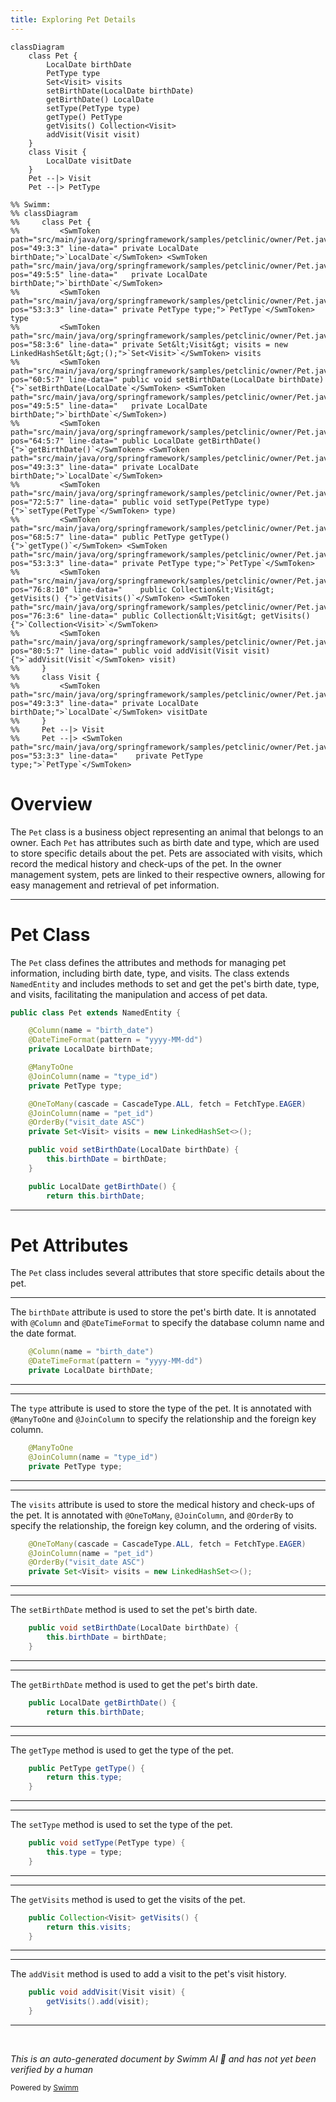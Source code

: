 ```yaml
---
title: Exploring Pet Details
---
```

```mermaid
classDiagram
    class Pet {
        LocalDate birthDate
        PetType type
        Set<Visit> visits
        setBirthDate(LocalDate birthDate)
        getBirthDate() LocalDate
        setType(PetType type)
        getType() PetType
        getVisits() Collection<Visit>
        addVisit(Visit visit)
    }
    class Visit {
        LocalDate visitDate
    }
    Pet --|> Visit
    Pet --|> PetType

%% Swimm:
%% classDiagram
%%     class Pet {
%%         <SwmToken path="src/main/java/org/springframework/samples/petclinic/owner/Pet.java" pos="49:3:3" line-data="	private LocalDate birthDate;">`LocalDate`</SwmToken> <SwmToken path="src/main/java/org/springframework/samples/petclinic/owner/Pet.java" pos="49:5:5" line-data="	private LocalDate birthDate;">`birthDate`</SwmToken>
%%         <SwmToken path="src/main/java/org/springframework/samples/petclinic/owner/Pet.java" pos="53:3:3" line-data="	private PetType type;">`PetType`</SwmToken> type
%%         <SwmToken path="src/main/java/org/springframework/samples/petclinic/owner/Pet.java" pos="58:3:6" line-data="	private Set&lt;Visit&gt; visits = new LinkedHashSet&lt;&gt;();">`Set<Visit>`</SwmToken> visits
%%         <SwmToken path="src/main/java/org/springframework/samples/petclinic/owner/Pet.java" pos="60:5:7" line-data="	public void setBirthDate(LocalDate birthDate) {">`setBirthDate(LocalDate`</SwmToken> <SwmToken path="src/main/java/org/springframework/samples/petclinic/owner/Pet.java" pos="49:5:5" line-data="	private LocalDate birthDate;">`birthDate`</SwmToken>)
%%         <SwmToken path="src/main/java/org/springframework/samples/petclinic/owner/Pet.java" pos="64:5:7" line-data="	public LocalDate getBirthDate() {">`getBirthDate()`</SwmToken> <SwmToken path="src/main/java/org/springframework/samples/petclinic/owner/Pet.java" pos="49:3:3" line-data="	private LocalDate birthDate;">`LocalDate`</SwmToken>
%%         <SwmToken path="src/main/java/org/springframework/samples/petclinic/owner/Pet.java" pos="72:5:7" line-data="	public void setType(PetType type) {">`setType(PetType`</SwmToken> type)
%%         <SwmToken path="src/main/java/org/springframework/samples/petclinic/owner/Pet.java" pos="68:5:7" line-data="	public PetType getType() {">`getType()`</SwmToken> <SwmToken path="src/main/java/org/springframework/samples/petclinic/owner/Pet.java" pos="53:3:3" line-data="	private PetType type;">`PetType`</SwmToken>
%%         <SwmToken path="src/main/java/org/springframework/samples/petclinic/owner/Pet.java" pos="76:8:10" line-data="	public Collection&lt;Visit&gt; getVisits() {">`getVisits()`</SwmToken> <SwmToken path="src/main/java/org/springframework/samples/petclinic/owner/Pet.java" pos="76:3:6" line-data="	public Collection&lt;Visit&gt; getVisits() {">`Collection<Visit>`</SwmToken>
%%         <SwmToken path="src/main/java/org/springframework/samples/petclinic/owner/Pet.java" pos="80:5:7" line-data="	public void addVisit(Visit visit) {">`addVisit(Visit`</SwmToken> visit)
%%     }
%%     class Visit {
%%         <SwmToken path="src/main/java/org/springframework/samples/petclinic/owner/Pet.java" pos="49:3:3" line-data="	private LocalDate birthDate;">`LocalDate`</SwmToken> visitDate
%%     }
%%     Pet --|> Visit
%%     Pet --|> <SwmToken path="src/main/java/org/springframework/samples/petclinic/owner/Pet.java" pos="53:3:3" line-data="	private PetType type;">`PetType`</SwmToken>
```

# Overview

The <SwmToken path="src/main/java/org/springframework/samples/petclinic/owner/Pet.java" pos="45:4:4" line-data="public class Pet extends NamedEntity {">`Pet`</SwmToken> class is a business object representing an animal that belongs to an owner. Each <SwmToken path="src/main/java/org/springframework/samples/petclinic/owner/Pet.java" pos="45:4:4" line-data="public class Pet extends NamedEntity {">`Pet`</SwmToken> has attributes such as birth date and type, which are used to store specific details about the pet. Pets are associated with visits, which record the medical history and check-ups of the pet. In the owner management system, pets are linked to their respective owners, allowing for easy management and retrieval of pet information.

<SwmSnippet path="/src/main/java/org/springframework/samples/petclinic/owner/Pet.java" line="45">

---

# Pet Class

The <SwmToken path="src/main/java/org/springframework/samples/petclinic/owner/Pet.java" pos="45:4:4" line-data="public class Pet extends NamedEntity {">`Pet`</SwmToken> class defines the attributes and methods for managing pet information, including birth date, type, and visits. The class extends <SwmToken path="src/main/java/org/springframework/samples/petclinic/owner/Pet.java" pos="45:8:8" line-data="public class Pet extends NamedEntity {">`NamedEntity`</SwmToken> and includes methods to set and get the pet's birth date, type, and visits, facilitating the manipulation and access of pet data.

```java
public class Pet extends NamedEntity {

	@Column(name = "birth_date")
	@DateTimeFormat(pattern = "yyyy-MM-dd")
	private LocalDate birthDate;

	@ManyToOne
	@JoinColumn(name = "type_id")
	private PetType type;

	@OneToMany(cascade = CascadeType.ALL, fetch = FetchType.EAGER)
	@JoinColumn(name = "pet_id")
	@OrderBy("visit_date ASC")
	private Set<Visit> visits = new LinkedHashSet<>();

	public void setBirthDate(LocalDate birthDate) {
		this.birthDate = birthDate;
	}

	public LocalDate getBirthDate() {
		return this.birthDate;
```

---

</SwmSnippet>

# Pet Attributes

The <SwmToken path="src/main/java/org/springframework/samples/petclinic/owner/Pet.java" pos="45:4:4" line-data="public class Pet extends NamedEntity {">`Pet`</SwmToken> class includes several attributes that store specific details about the pet.

<SwmSnippet path="/src/main/java/org/springframework/samples/petclinic/owner/Pet.java" line="47">

---

The <SwmToken path="src/main/java/org/springframework/samples/petclinic/owner/Pet.java" pos="49:5:5" line-data="	private LocalDate birthDate;">`birthDate`</SwmToken> attribute is used to store the pet's birth date. It is annotated with <SwmToken path="src/main/java/org/springframework/samples/petclinic/owner/Pet.java" pos="47:1:2" line-data="	@Column(name = &quot;birth_date&quot;)">`@Column`</SwmToken> and <SwmToken path="src/main/java/org/springframework/samples/petclinic/owner/Pet.java" pos="48:1:2" line-data="	@DateTimeFormat(pattern = &quot;yyyy-MM-dd&quot;)">`@DateTimeFormat`</SwmToken> to specify the database column name and the date format.

```java
	@Column(name = "birth_date")
	@DateTimeFormat(pattern = "yyyy-MM-dd")
	private LocalDate birthDate;
```

---

</SwmSnippet>

<SwmSnippet path="/src/main/java/org/springframework/samples/petclinic/owner/Pet.java" line="51">

---

The <SwmToken path="src/main/java/org/springframework/samples/petclinic/owner/Pet.java" pos="53:5:5" line-data="	private PetType type;">`type`</SwmToken> attribute is used to store the type of the pet. It is annotated with <SwmToken path="src/main/java/org/springframework/samples/petclinic/owner/Pet.java" pos="51:1:2" line-data="	@ManyToOne">`@ManyToOne`</SwmToken> and <SwmToken path="src/main/java/org/springframework/samples/petclinic/owner/Pet.java" pos="52:1:2" line-data="	@JoinColumn(name = &quot;type_id&quot;)">`@JoinColumn`</SwmToken> to specify the relationship and the foreign key column.

```java
	@ManyToOne
	@JoinColumn(name = "type_id")
	private PetType type;
```

---

</SwmSnippet>

<SwmSnippet path="/src/main/java/org/springframework/samples/petclinic/owner/Pet.java" line="55">

---

The <SwmToken path="src/main/java/org/springframework/samples/petclinic/owner/Pet.java" pos="58:8:8" line-data="	private Set&lt;Visit&gt; visits = new LinkedHashSet&lt;&gt;();">`visits`</SwmToken> attribute is used to store the medical history and check-ups of the pet. It is annotated with <SwmToken path="src/main/java/org/springframework/samples/petclinic/owner/Pet.java" pos="55:1:2" line-data="	@OneToMany(cascade = CascadeType.ALL, fetch = FetchType.EAGER)">`@OneToMany`</SwmToken>, <SwmToken path="src/main/java/org/springframework/samples/petclinic/owner/Pet.java" pos="56:1:2" line-data="	@JoinColumn(name = &quot;pet_id&quot;)">`@JoinColumn`</SwmToken>, and <SwmToken path="src/main/java/org/springframework/samples/petclinic/owner/Pet.java" pos="57:1:2" line-data="	@OrderBy(&quot;visit_date ASC&quot;)">`@OrderBy`</SwmToken> to specify the relationship, the foreign key column, and the ordering of visits.

```java
	@OneToMany(cascade = CascadeType.ALL, fetch = FetchType.EAGER)
	@JoinColumn(name = "pet_id")
	@OrderBy("visit_date ASC")
	private Set<Visit> visits = new LinkedHashSet<>();
```

---

</SwmSnippet>

<SwmSnippet path="/src/main/java/org/springframework/samples/petclinic/owner/Pet.java" line="60">

---

The <SwmToken path="src/main/java/org/springframework/samples/petclinic/owner/Pet.java" pos="60:5:5" line-data="	public void setBirthDate(LocalDate birthDate) {">`setBirthDate`</SwmToken> method is used to set the pet's birth date.

```java
	public void setBirthDate(LocalDate birthDate) {
		this.birthDate = birthDate;
	}
```

---

</SwmSnippet>

<SwmSnippet path="/src/main/java/org/springframework/samples/petclinic/owner/Pet.java" line="64">

---

The <SwmToken path="src/main/java/org/springframework/samples/petclinic/owner/Pet.java" pos="64:5:5" line-data="	public LocalDate getBirthDate() {">`getBirthDate`</SwmToken> method is used to get the pet's birth date.

```java
	public LocalDate getBirthDate() {
		return this.birthDate;
```

---

</SwmSnippet>

<SwmSnippet path="/src/main/java/org/springframework/samples/petclinic/owner/Pet.java" line="68">

---

The <SwmToken path="src/main/java/org/springframework/samples/petclinic/owner/Pet.java" pos="68:5:5" line-data="	public PetType getType() {">`getType`</SwmToken> method is used to get the type of the pet.

```java
	public PetType getType() {
		return this.type;
	}
```

---

</SwmSnippet>

<SwmSnippet path="/src/main/java/org/springframework/samples/petclinic/owner/Pet.java" line="72">

---

The <SwmToken path="src/main/java/org/springframework/samples/petclinic/owner/Pet.java" pos="72:5:5" line-data="	public void setType(PetType type) {">`setType`</SwmToken> method is used to set the type of the pet.

```java
	public void setType(PetType type) {
		this.type = type;
	}
```

---

</SwmSnippet>

<SwmSnippet path="/src/main/java/org/springframework/samples/petclinic/owner/Pet.java" line="76">

---

The <SwmToken path="src/main/java/org/springframework/samples/petclinic/owner/Pet.java" pos="76:8:8" line-data="	public Collection&lt;Visit&gt; getVisits() {">`getVisits`</SwmToken> method is used to get the visits of the pet.

```java
	public Collection<Visit> getVisits() {
		return this.visits;
	}
```

---

</SwmSnippet>

<SwmSnippet path="/src/main/java/org/springframework/samples/petclinic/owner/Pet.java" line="80">

---

The <SwmToken path="src/main/java/org/springframework/samples/petclinic/owner/Pet.java" pos="80:5:5" line-data="	public void addVisit(Visit visit) {">`addVisit`</SwmToken> method is used to add a visit to the pet's visit history.

```java
	public void addVisit(Visit visit) {
		getVisits().add(visit);
	}
```

---

</SwmSnippet>

&nbsp;

*This is an auto-generated document by Swimm AI 🌊 and has not yet been verified by a human*

<SwmMeta version="3.0.0" repo-id="Z2l0aHViJTNBJTNBc3ByaW5nLXBldGNsaW5pYyUzQSUzQVN3aW1tLURlbW8=" repo-name="spring-petclinic"><sup>Powered by [Swimm](/)</sup></SwmMeta>
